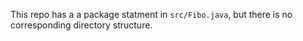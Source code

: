 This repo has a a package statment in `src/Fibo.java`, but there is no
corresponding directory structure.
